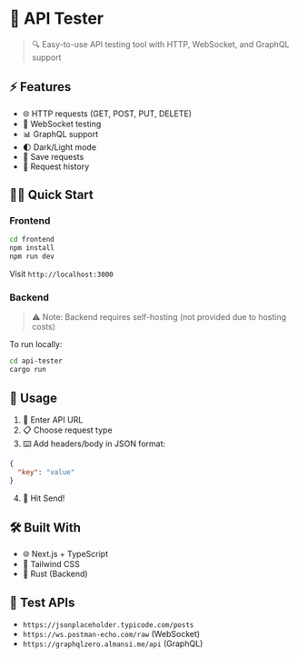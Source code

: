 # 🚀 API Tester

> 🔍 Easy-to-use API testing tool with HTTP, WebSocket, and GraphQL support

## ⚡ Features

- 🌐 HTTP requests (GET, POST, PUT, DELETE)
- 🔌 WebSocket testing
- 📊 GraphQL support
- 🌓 Dark/Light mode
- 💾 Save requests
- 📜 Request history

## 🏃‍♂️ Quick Start

### Frontend
```bash
cd frontend
npm install
npm run dev
```
Visit `http://localhost:3000`

### Backend
> ⚠️ Note: Backend requires self-hosting (not provided due to hosting costs)

To run locally:
```bash
cd api-tester
cargo run
```

## 📝 Usage

1. 🔗 Enter API URL
2. 📋 Choose request type
3. ⌨️ Add headers/body in JSON format:
```json
{
  "key": "value"
}
```
4. 🚀 Hit Send!

## 🛠️ Built With

- 🌐 Next.js + TypeScript
- 🎨 Tailwind CSS
- 🦀 Rust (Backend)

## 🧪 Test APIs

- `https://jsonplaceholder.typicode.com/posts`
- `https://ws.postman-echo.com/raw` (WebSocket)
- `https://graphqlzero.almansi.me/api` (GraphQL)